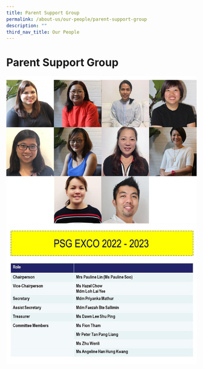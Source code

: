 ```yaml
---
title: Parent Support Group
permalink: /about-us/our-people/parent-support-group
description: ""
third_nav_title: Our People
---
```

# **Parent Support Group**

![](/images/PSG%20exco%202021-2-2.jpg)